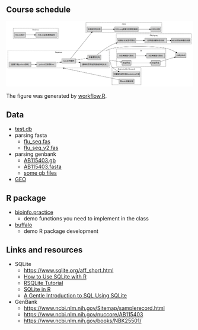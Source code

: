 ## Course schedule

![](diagram.png)

The figure was generated by [workflow.R](workflow.R).


## Data

+ [test.db](data/test.db)
+ parsing fasta
    - [flu_seq.fas](data/flu_seq.fas)
    - [flu_seq_v2.fas](data/flu_seq.fas)
+ parsing genbank
    - [AB115403.gb](data/AB115403.gb)    
    - [AB115403.fasta](data/AB115403.fasta)
    - [some gb files](data/gb)
+ [GEO](data/GEO)



## R package

+ [bioinfo.practice](bioinfo.practice)
    - demo functions you need to implement in the class
+ [buffalo](buffalo)
    - demo R package development


## Links and resources

+ SQLite
    - <https://www.sqlite.org/aff_short.html>
    - [How to Use SQLite with R](https://www.bioconductor.org/help/course-materials/2006/rforbioinformatics/labs/thurs/SQLite-R-howto.pdf) 
    - [RSQLite Tutorial](https://github.com/ysquared2/RSQLiteTutorial)
    - [SQLite in R](https://www.datacamp.com/community/tutorials/sqlite-in-r)
    - [A Gentle Introduction to SQL Using SQLite](https://a-gentle-introduction-to-sql.readthedocs.io/en/latest/)
+ GenBank 
    - <https://www.ncbi.nlm.nih.gov/Sitemap/samplerecord.html>
    - <https://www.ncbi.nlm.nih.gov/nuccore/AB115403>
    - <https://www.ncbi.nlm.nih.gov/books/NBK25501/>
